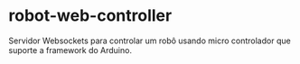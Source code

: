 # robot-web-controller
Servidor Websockets para controlar um robô usando micro controlador que suporte a framework do Arduino.
